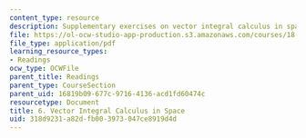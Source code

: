 ```yaml
---
content_type: resource
description: Supplementary exercises on vector integral calculus in space.
file: https://ol-ocw-studio-app-production.s3.amazonaws.com/courses/18-02-multivariable-calculus-fall-2007/318d9231a82dfb003973047ce8919d4d_vect_intgrl_calc.pdf
file_type: application/pdf
learning_resource_types:
- Readings
ocw_type: OCWFile
parent_title: Readings
parent_type: CourseSection
parent_uid: 16819b09-677c-9716-4136-acd1fd60474c
resourcetype: Document
title: 6. Vector Integral Calculus in Space
uid: 318d9231-a82d-fb00-3973-047ce8919d4d
---
```

